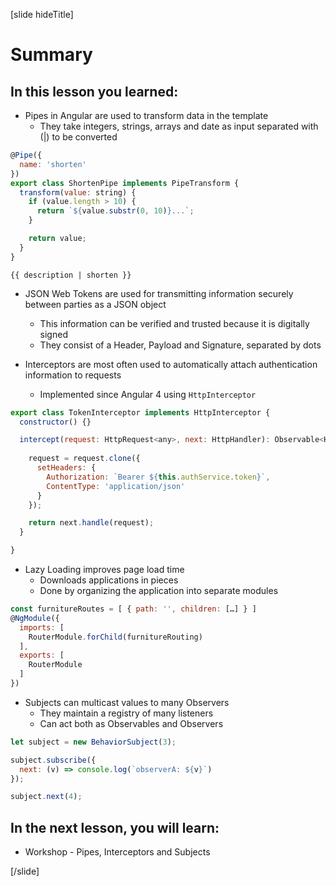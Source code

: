 [slide hideTitle]

# Summary

## In this lesson you learned:

- Pipes in Angular are used to transform data in the template
  - They take integers, strings, arrays and date as input separated with \(|\) to be converted

```js
@Pipe({
  name: 'shorten'
})
export class ShortenPipe implements PipeTransform {
  transform(value: string) {
    if (value.length > 10) {
      return `${value.substr(0, 10)}...`; 
    }

    return value;
  }
}

```

`{{ description | shorten }}`


- JSON Web Tokens are used for transmitting information securely between parties as a JSON object
  - This information can be verified and trusted because it is digitally signed
  - They consist of a Header, Payload and Signature, separated by dots

- Interceptors are most often used to automatically attach authentication information to requests
  - Implemented since Angular 4 using `HttpInterceptor`

```js
export class TokenInterceptor implements HttpInterceptor {
  constructor() {}

  intercept(request: HttpRequest<any>, next: HttpHandler): Observable<HttpEvent<any>> {
 
    request = request.clone({
      setHeaders: {
        Authorization: `Bearer ${this.authService.token}`,
        ContentType: 'application/json'
      }
    });

    return next.handle(request);
  }

}

```

- Lazy Loading improves page load time
  - Downloads applications in pieces
  - Done by organizing the application into separate modules

```js
const furnitureRoutes = [ { path: '', children: […] } ]
@NgModule({
  imports: [
    RouterModule.forChild(furnitureRouting)
  ],
  exports: [
    RouterModule
  ]
})

```

- Subjects can multicast values to many Observers
  - They maintain a registry of many listeners
  - Can act both as Observables and Observers

```js
let subject = new BehaviorSubject(3);

subject.subscribe({
  next: (v) => console.log(`observerA: ${v}`)
});

subject.next(4);

```


## In the next lesson, you will learn:

- Workshop - Pipes, Interceptors and Subjects


[/slide]
